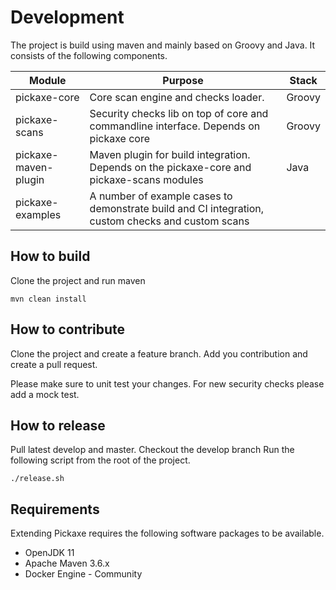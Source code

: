 # Development

The project is build using maven and mainly based on Groovy and Java.
It consists of the following components.

| Module | Purpose | Stack |
|---------|-------------|-------------|
| pickaxe-core  | Core scan engine and checks loader. | Groovy | 
| pickaxe-scans  | Security checks lib on top of core and commandline interface. Depends on pickaxe core | Groovy |
| pickaxe-maven-plugin  | Maven plugin for build integration. Depends on the pickaxe-core and pickaxe-scans modules | Java |
| pickaxe-examples  | A number of example cases to demonstrate build and CI integration, custom checks and custom scans |  |

## How to build

Clone the project and run maven

    mvn clean install

## How to contribute

Clone the project and create a feature branch.
Add you contribution and create a pull request.

Please make sure to unit test your changes.
For new security checks please add a mock test.

## How to release

Pull latest develop and master.
Checkout the develop branch
Run the following script from the root of the project.

    ./release.sh
    
## Requirements

Extending Pickaxe requires the following software packages to be available.
* OpenJDK 11
* Apache Maven 3.6.x
* Docker Engine - Community
